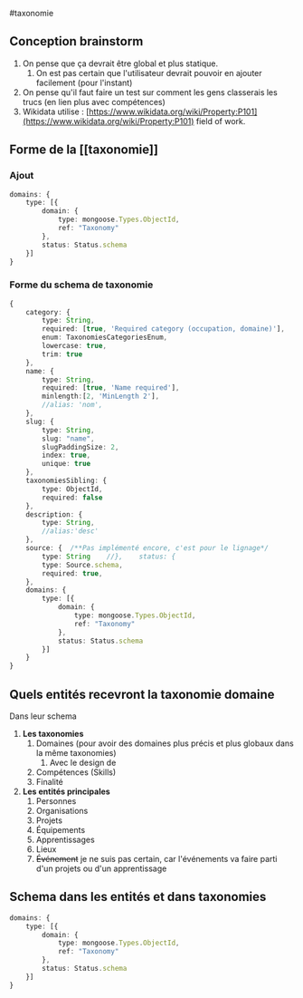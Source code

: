 #taxonomie
## Conception brainstorm
1.  On pense que ça devrait être global et plus statique.
	1. On est pas certain que l'utilisateur devrait pouvoir en ajouter facilement (pour l'instant)
2.  On pense qu'il faut faire un test sur comment les gens classerais les trucs (en lien plus avec compétences)
3. Wikidata utilise : [https://www.wikidata.org/wiki/Property:P101](https://www.wikidata.org/wiki/Property:P101) field of work.

## Forme de la [[taxonomie]]

### Ajout
```typescript
domains: {
    type: [{
        domain: {
            type: mongoose.Types.ObjectId,
            ref: "Taxonomy"
        },
        status: Status.schema
    }]
}
```

### Forme du schema de taxonomie
```typescript
{  
    category: {  
        type: String,  
        required: [true, 'Required category (occupation, domaine)'],  
        enum: TaxonomiesCategoriesEnum,  
        lowercase: true,
        trim: true
    },  
    name: {  
        type: String,  
        required: [true, 'Name required'],
        minlength:[2, 'MinLength 2'],
        //alias: 'nom',  
    },  
    slug: {  
        type: String,  
        slug: "name",  
        slugPaddingSize: 2,  
        index: true,  
        unique: true  
    }, 
    taxonomiesSibling: {  
        type: ObjectId,  
        required: false
    },  
    description: {  
        type: String,  
        //alias:'desc'  
    },  
    source: {  /**Pas implémenté encore, c'est pour le lignage*/
        type: String    //},    status: {  
        type: Source.schema,  
        required: true,  
    },
	domains: {
	    type: [{
	        domain: {
	            type: mongoose.Types.ObjectId,
	            ref: "Taxonomy"
	        },
	        status: Status.schema
	    }]
	}
}
```

## Quels entités recevront la taxonomie domaine
Dans leur schema

1.  **Les taxonomies**
	1.  Domaines (pour avoir des domaines plus précis et plus globaux dans la même taxonomies)
		1. Avec le design de 
	2.  Compétences (Skills)
	3.  Finalité
2.  **Les entités principales**
	1.  Personnes
	2.  Organisations
	3.  Projets
	4.  Équipements
	5.  Apprentissages
	6.  Lieux
	7. ~~Événement~~ 
	   je ne suis pas certain, car l'événements va faire parti d'un projets ou d'un apprentissage

## Schema dans les entités et dans taxonomies
```typescript
domains: {
    type: [{
        domain: {
            type: mongoose.Types.ObjectId,
            ref: "Taxonomy"
        },
        status: Status.schema
    }]
}
```

